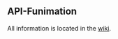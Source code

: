 ## API-Funimation
All information is located in the [wiki](https://github.com/hyugogirubato/API-Funimation/wiki).
